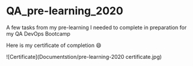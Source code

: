 # QA_pre-learning_2020
A few tasks from my pre-learning I needed to complete in preparation for my QA DevOps Bootcamp

Here is my certificate of completion :smile:

![Certificate](Documentstion/pre-learning-2020 certificate.jpg)